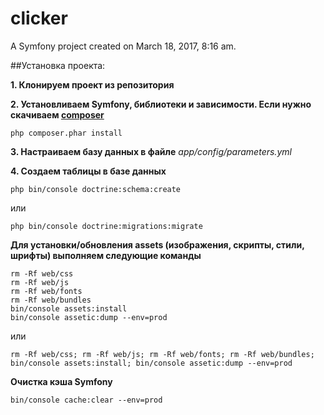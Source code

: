 clicker
=======

A Symfony project created on March 18, 2017, 8:16 am.

##Установка проекта:

**1. Клонируем проект из репозитория**


**2. Установливаем Symfony, библиотеки и зависимости. Если нужно скачиваем [composer](https://getcomposer.org/download/ "Download Composer")**


```
php composer.phar install
```

**3. Настраиваем базу данных в файле** *app/config/parameters.yml*

**4. Создаем таблицы в базе данных**


```
php bin/console doctrine:schema:create
```
или

```
php bin/console doctrine:migrations:migrate
```

**Для установки/обновления assets (изображения, скрипты, стили, шрифты) выполняем следующие команды**


```
rm -Rf web/css
rm -Rf web/js
rm -Rf web/fonts
rm -Rf web/bundles
bin/console assets:install
bin/console assetic:dump --env=prod
```

или


```
rm -Rf web/css; rm -Rf web/js; rm -Rf web/fonts; rm -Rf web/bundles; bin/console assets:install; bin/console assetic:dump --env=prod
```

**Очистка кэша Symfony**


```
bin/console cache:clear --env=prod
```
